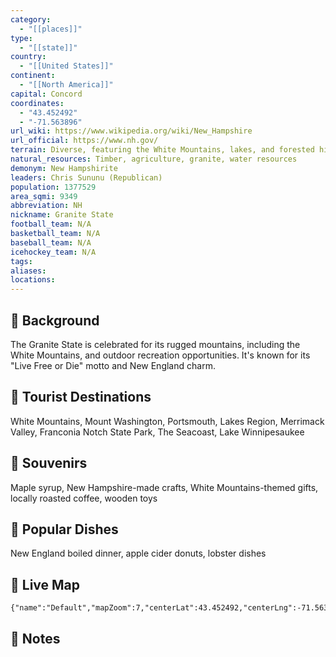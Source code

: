 ```yaml
---
category:
  - "[[places]]"
type:
  - "[[state]]"
country:
  - "[[United States]]"
continent:
  - "[[North America]]"
capital: Concord
coordinates:
  - "43.452492"
  - "-71.563896"
url_wiki: https://www.wikipedia.org/wiki/New_Hampshire
url_official: https://www.nh.gov/
terrain: Diverse, featuring the White Mountains, lakes, and forested hills.
natural_resources: Timber, agriculture, granite, water resources
demonym: New Hampshirite
leaders: Chris Sununu (Republican)
population: 1377529
area_sqmi: 9349
abbreviation: NH
nickname: Granite State
football_team: N/A
basketball_team: N/A
baseball_team: N/A
icehockey_team: N/A
tags: 
aliases: 
locations:
---
```

## 🌱 Background
The Granite State is celebrated for its rugged mountains, including the White Mountains, and outdoor recreation opportunities. It's known for its "Live Free or Die" motto and New England charm.

## 📌 Tourist Destinations
White Mountains, Mount Washington, Portsmouth, Lakes Region, Merrimack Valley, Franconia Notch State Park, The Seacoast, Lake Winnipesaukee

## 🎁 Souvenirs
Maple syrup, New Hampshire-made crafts, White Mountains-themed gifts, locally roasted coffee, wooden toys

## 🍲 Popular Dishes
New England boiled dinner, apple cider donuts, lobster dishes

## 📡 Live Map
```mapview
{"name":"Default","mapZoom":7,"centerLat":43.452492,"centerLng":-71.563896,"query":"","chosenMapSource":0}
```

## 📒 Notes

